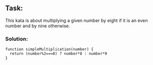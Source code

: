 ## Task:
This kata is about multiplying a given number by eight if it is an even number and by nine otherwise.


### Solution:

```
function simpleMultiplication(number) {
  return (number%2===0) ? number*8 : number*9
}
```